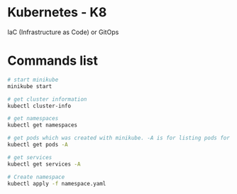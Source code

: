 # Kubernetes - K8
IaC (Infrastructure as Code) or GitOps

# Commands list
```bash
# start minikube
minikube start

# get cluster information
kubectl cluster-info

# get namespaces
kubectl get namespaces

# get pods which was created with minikube. -A is for listing pods for all the namespaces
kubectl get pods -A

# get services
kubectl get services -A

# Create namespace
kubectl apply -f namespace.yaml

```
